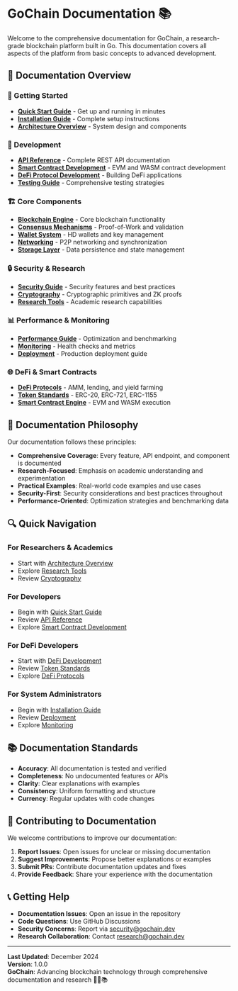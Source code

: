 # GoChain Documentation 📚

Welcome to the comprehensive documentation for GoChain, a research-grade blockchain platform built in Go. This documentation covers all aspects of the platform from basic concepts to advanced development.

## 📖 **Documentation Overview**

### **🚀 Getting Started**
- **[Quick Start Guide](QUICKSTART.md)** - Get up and running in minutes
- **[Installation Guide](INSTALLATION.md)** - Complete setup instructions
- **[Architecture Overview](ARCHITECTURE.md)** - System design and components

### **🔧 Development**
- **[API Reference](API.md)** - Complete REST API documentation
- **[Smart Contract Development](SMART_CONTRACTS.md)** - EVM and WASM contract development
- **[DeFi Protocol Development](DEFI_DEVELOPMENT.md)** - Building DeFi applications
- **[Testing Guide](TESTING.md)** - Comprehensive testing strategies

### **🏗️ Core Components**
- **[Blockchain Engine](BLOCKCHAIN_ENGINE.md)** - Core blockchain functionality
- **[Consensus Mechanisms](CONSENSUS.md)** - Proof-of-Work and validation
- **[Wallet System](WALLET_SYSTEM.md)** - HD wallets and key management
- **[Networking](NETWORKING.md)** - P2P networking and synchronization
- **[Storage Layer](STORAGE.md)** - Data persistence and state management

### **🔒 Security & Research**
- **[Security Guide](SECURITY.md)** - Security features and best practices
- **[Cryptography](CRYPTOGRAPHY.md)** - Cryptographic primitives and ZK proofs
- **[Research Tools](RESEARCH_TOOLS.md)** - Academic research capabilities

### **📊 Performance & Monitoring**
- **[Performance Guide](PERFORMANCE.md)** - Optimization and benchmarking
- **[Monitoring](MONITORING.md)** - Health checks and metrics
- **[Deployment](DEPLOYMENT.md)** - Production deployment guide

### **🌐 DeFi & Smart Contracts**
- **[DeFi Protocols](DEFI_PROTOCOLS.md)** - AMM, lending, and yield farming
- **[Token Standards](TOKEN_STANDARDS.md)** - ERC-20, ERC-721, ERC-1155
- **[Smart Contract Engine](SMART_CONTRACT_ENGINE.md)** - EVM and WASM execution

## 🎯 **Documentation Philosophy**

Our documentation follows these principles:

- **Comprehensive Coverage**: Every feature, API endpoint, and component is documented
- **Research-Focused**: Emphasis on academic understanding and experimentation
- **Practical Examples**: Real-world code examples and use cases
- **Security-First**: Security considerations and best practices throughout
- **Performance-Oriented**: Optimization strategies and benchmarking data

## 🔍 **Quick Navigation**

### **For Researchers & Academics**
- Start with [Architecture Overview](ARCHITECTURE.md)
- Explore [Research Tools](RESEARCH_TOOLS.md)
- Review [Cryptography](CRYPTOGRAPHY.md)

### **For Developers**
- Begin with [Quick Start Guide](QUICKSTART.md)
- Review [API Reference](API.md)
- Explore [Smart Contract Development](SMART_CONTRACTS.md)

### **For DeFi Developers**
- Start with [DeFi Development](DEFI_DEVELOPMENT.md)
- Review [Token Standards](TOKEN_STANDARDS.md)
- Explore [DeFi Protocols](DEFI_PROTOCOTS.md)

### **For System Administrators**
- Begin with [Installation Guide](INSTALLATION.md)
- Review [Deployment](DEPLOYMENT.md)
- Explore [Monitoring](MONITORING.md)

## 📚 **Documentation Standards**

- **Accuracy**: All documentation is tested and verified
- **Completeness**: No undocumented features or APIs
- **Clarity**: Clear explanations with examples
- **Consistency**: Uniform formatting and structure
- **Currency**: Regular updates with code changes

## 🤝 **Contributing to Documentation**

We welcome contributions to improve our documentation:

1. **Report Issues**: Open issues for unclear or missing documentation
2. **Suggest Improvements**: Propose better explanations or examples
3. **Submit PRs**: Contribute documentation updates and fixes
4. **Provide Feedback**: Share your experience with the documentation

## 📞 **Getting Help**

- **Documentation Issues**: Open an issue in the repository
- **Code Questions**: Use GitHub Discussions
- **Security Concerns**: Report via security@gochain.dev
- **Research Collaboration**: Contact research@gochain.dev

---

**Last Updated**: December 2024  
**Version**: 1.0.0  
**GoChain**: Advancing blockchain technology through comprehensive documentation and research 🚀🔬📚
